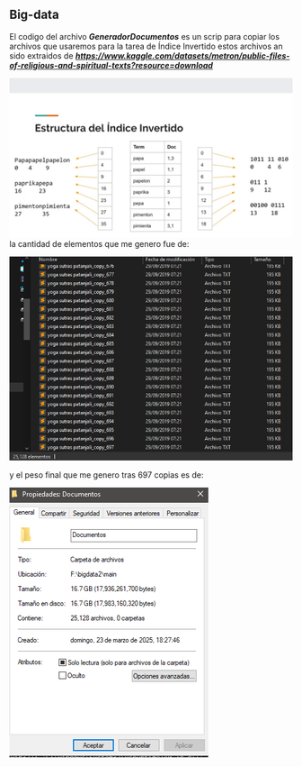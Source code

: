 ## Big-data
El codigo del archivo ***GeneradorDocumentos*** es un scrip para copiar los archivos que usaremos para la tarea de Índice Invertido
estos archivos an sido extraidos de ***https://www.kaggle.com/datasets/metron/public-files-of-religious-and-spiritual-texts?resource=download***

![Cantidad elementos](Imagenes/Esquemaoriginall.png)
la cantidad de elementos que me genero fue de:


![Cantidad elementos](Imagenes/CantidadElementos.png)


y el peso final que me genero tras 697 copias es de:


![Cantidad elementos](Imagenes/PesoFinal.png)


